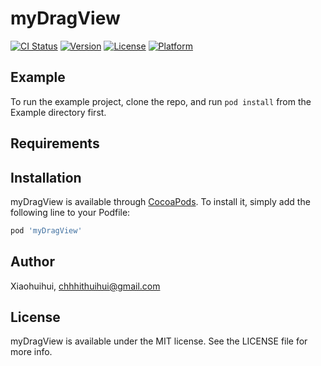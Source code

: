 # myDragView

[![CI Status](http://img.shields.io/travis/Xiaohuihui/myDragView.svg?style=flat)](https://travis-ci.org/Xiaohuihui/myDragView)
[![Version](https://img.shields.io/cocoapods/v/myDragView.svg?style=flat)](http://cocoapods.org/pods/myDragView)
[![License](https://img.shields.io/cocoapods/l/myDragView.svg?style=flat)](http://cocoapods.org/pods/myDragView)
[![Platform](https://img.shields.io/cocoapods/p/myDragView.svg?style=flat)](http://cocoapods.org/pods/myDragView)

## Example

To run the example project, clone the repo, and run `pod install` from the Example directory first.

## Requirements

## Installation

myDragView is available through [CocoaPods](http://cocoapods.org). To install
it, simply add the following line to your Podfile:

```ruby
pod 'myDragView'
```

## Author

Xiaohuihui, chhhithuihui@gmail.com

## License

myDragView is available under the MIT license. See the LICENSE file for more info.
